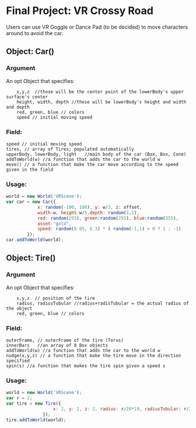 # Final Project: VR Crossy Road
Users can use VR Goggle or Dance Pad (to be decided) to move characters around to avoid the car.


## Object: Car()
### Argument
An opt Object that specifies:
```
    x,y,z  //those will be the center point of the lowerBody's upper surface's center
    height, width, depth //those will be lowerBody's height and width and depth
    red, green, blue // colors
    speed // initial moving speed
```
### Field:
```
speed // initial moving speed
tires, // array of Tires; populated automatically
upperBody, lowerBody, light   //main body of the car (Box, Box, Cone)
addToWorld(w) //a function that adds the car to the world w
move() // a function that make the car move according to the speed given in the field
```
### Usage:
```javascript
world = new World('VRScene');
var car = new Car({
            x: random(-100, 100), y: w/3, z: offset,
            width:w, height:w/5,depth: random(1,2),
            red: random(255), green:random(255), blue:random(255),
            asset:"gold",
            speed: random(0.05, 0.3) * ( random(-1,1) > 0 ? 1 : -1)
        });
car.addToWorld(world);
```

## Object: Tire()
### Argument
An opt Object that specifies:
```
    x,y,z  // position of the tire
    radius, radiusTubular //radius+radisTubular = the actual radius of the object
    red, green, blue // colors
```
### Field:
```
outerFrame, // outerFrame of the tire (Torus)
innerBars   //an array of 8 Box objects
addToWorld(w) //a function that adds the car to the world w
nudge(x,y,z) // a function that make the tire move in the direction specified
spin(s) //a function that makes the tire spin given a speed s
```
### Usage:
```javascript
world = new World('VRScene');
var r = 2;
var tire = new Tire({
                  x: 2, y: 2, z: 2, radius: r/20*19, radiusTubular: r/20, red:0, green:0, blue:0
              });
tire.addToWorld(world);
```
